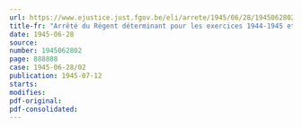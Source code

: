 ```yaml
---
url: https://www.ejustice.just.fgov.be/eli/arrete/1945/06/28/1945062802/justel
title-fr: "Arrêté du Régent déterminant pour les exercices 1944-1945 et 1945 certaines modalités générales d'application de la loi du 8 juillet 1936, modifiée par celle du 20 août 1938 sur les congés annuels payés"
date: 1945-06-28
source:
number: 1945062802
page: 888888
case: 1945-06-28/02
publication: 1945-07-12
starts:
modifies:
pdf-original:
pdf-consolidated:
---
```


